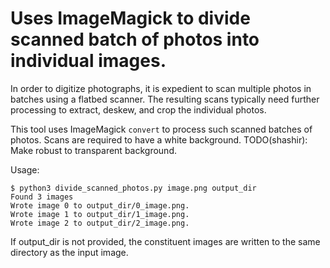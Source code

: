 # Uses ImageMagick to divide scanned batch of photos into individual images.

In order to digitize photographs, it is expedient to scan multiple photos in
batches using a flatbed scanner. The resulting scans typically need further
processing to extract, deskew, and crop the individual photos.

This tool uses ImageMagick `convert` to process such scanned batches of photos.
Scans are required to have a white background.
TODO(shashir): Make robust to transparent background.

Usage:
```
$ python3 divide_scanned_photos.py image.png output_dir
Found 3 images
Wrote image 0 to output_dir/0_image.png.
Wrote image 1 to output_dir/1_image.png.
Wrote image 2 to output_dir/2_image.png.
```

If output_dir is not provided, the constituent images are written to the same
directory as the input image.
